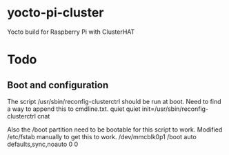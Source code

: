 # yocto-pi-cluster
Yocto build for Raspberry Pi with ClusterHAT

# Todo

## Boot and configuration
The script /usr/sbin/reconfig-clusterctrl should be run at boot. Need to find a way to append this to cmdline.txt. 
    quiet quiet init=/usr/sbin/reconfig-clusterctrl cnat

Also the /boot partition need to be bootable for this script to work. Modified /etc/fstab manually to get this to work.
    /dev/mmcblk0p1      /boot           auto        defaults,sync,noauto    0   0
